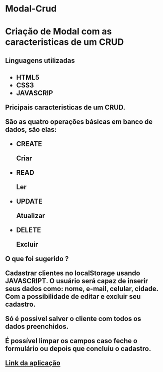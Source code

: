 # Modal-Crud

<h1>Criação de Modal com as caracteristicas de um CRUD</h1>

  <h2>Linguagens utilizadas<h2>
  <ul>
    <li>HTML5</li>
    <li>CSS3</li>
    <li>JAVASCRIP</li>
</ul>
  
<p>Pricipais caracteristicas de um CRUD.</p>

 <p>São as quatro operações básicas em banco de dados, são elas:</p>
<ul>
  <li>CREATE</li>
    <p>Criar</p>
  
  <li>READ</li>
    <p>Ler</p>
  
  <li>UPDATE</li>
    <p>Atualizar</p>
  
  <li>DELETE</li>
    <p>Excluir</p>
  
</ul>

 <p> 
   O que foi sugerido ?
 </p>
 
 <p>
   Cadastrar clientes no localStorage usando <strong>JAVASCRIPT<strong>.
   O usuário será capaz de inserir seus dados como: nome, e-mail, celular, cidade. Com a possibilidade de editar e excluir seu cadastro.
 </p>

 <p>
   Só é possivel salver o cliente com todos os dados preenchidos.
 </p>
  
 <p>
   É possível limpar os campos caso feche o formulário ou depois que concluiu o cadastro.
 </p>
  
   <a href="https://deivison1.github.io/Modal-Crud/" alt="">Link da aplicação</a>
  
